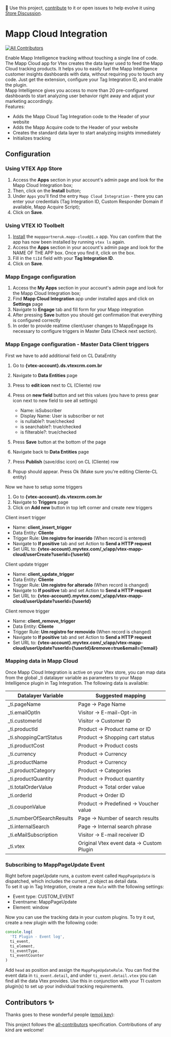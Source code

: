 📢 Use this project, [contribute](https://github.com/vtex-apps/mapp-cloud) to it or open issues to help evolve it using [Store Discussion](https://github.com/vtex-apps/store-discussion).

# Mapp Cloud Integration

<!-- DOCS-IGNORE:start -->
<!-- ALL-CONTRIBUTORS-BADGE:START - Do not remove or modify this section -->

[![All Contributors](https://img.shields.io/badge/all_contributors-0-orange.svg?style=flat-square)](#contributors-)

<!-- ALL-CONTRIBUTORS-BADGE:END -->
<!-- DOCS-IGNORE:end -->

Enable Mapp Intelligence tracking without touching a single line of code.  
The Mapp Cloud app for Vtex creates the data layer used to feed the Mapp Cloud tracking products. It helps you to easily fuel the Mapp Intelligence customer insights dashboards with data, without requiring you to touch any code. Just get the extension, configure your Tag Integration ID, and enable the plugin.  
Mapp Intelligence gives you access to more than 20 pre-configured dashboards to start analyzing user behavior right away and adjust your marketing accordingly.  
Features:

- Adds the Mapp Cloud Tag Integration code to the Header of your website
- Adds the Mapp Acquire code to the Header of your website
- Creates the standard data layer to start analyzing insights immediately
- Initializes tracking

## Configuration

### Using VTEX App Store

1. Access the **Apps** section in your account's admin page and look for the Mapp Cloud Integration box;
2. Then, click on the **Install** button;
3. Under `Apps` you'll find the entry `Mapp Cloud Integration` - there you can enter your credentials (Tag Integration ID, Custom Responder Domain if available, Mapp Acquire Script);
4. Click on **Save**.

### Using VTEX IO Toolbelt

1. [Install](https://vtex.io/docs/recipes/development/installing-an-app/) the `mapppartneruk.mapp-cloud@1.x` app. You can confirm that the app has now been installed by running `vtex ls` again.
2. Access the **Apps** section in your account's admin page and look for the NAME OF THE APP box. Once you find it, click on the box.
3. Fill in the `tiId` field with your **Tag Integration ID**.
4. Click on **Save**.

### Mapp Engage configuration

1. Access the **My Apps** section in your account's admin page and look for the Mapp Cloud Integration box;
2. Find **Mapp Cloud Integration** app under installed apps and click on **Settings** page
3. Navigate to **Engage** tab and fill form for your Mapp integration
4. After pressing **Save** button you should get confirmation that everything is configured correctly
5. In order to provide realtime client/user changes to MappEngage its necessary to configure triggers in Master Data (Check next section).

### Mapp Engage configuration - Master Data Client triggers

First we have to add additional field on CL DataEntity

1. Go to **{vtex-account}.ds.vtexcrm.com.br**
2. Navigate to **Data Entities** page
3. Press to **edit icon** next to CL (Cliente) row
4. Press on **new field** button and set this values (you have to press gear icon next to new field to see all settings)

   - Name: isSubscriber
   - Display Name: User is subscriber or not
   - is nullable?: true/checked
   - is searchable?: true/checked
   - is filterable?: true/checked

5. Press **Save** button at the bottom of the page
6. Navigate back to **Data Entities** page
7. Press **Publish** (save/disc icon) on CL (Cliente) row
8. Popup should appear. Press Ok (Make sure you're editing Cliente-CL entity)

Now we have to setup some triggers

1. Go to **{vtex-account}.ds.vtexcrm.com.br**
2. Navigate to **Triggers** page
3. Click on **Add new** button in top left corner and create new triggers

Client insert trigger

- Name: **client_insert_trigger**
- Data Entity: **Cliente**
- Trigger Rule: **Um registro for inserido** (When record is entered)
- Navigate to **If positive** tab and set Action to **Send a HTTP request**
- Set URL to: **{vtex-account}.myvtex.com/\_v/app/vtex-mapp-cloud/userCreate?userId={!userId}**

Client update trigger

- Name: **client_update_trigger**
- Data Entity: **Cliente**
- Trigger Rule: **Um registro for alterado** (When record is changed)
- Navigate to **If positive** tab and set Action to **Send a HTTP request**
- Set URL to: **{vtex-account}.myvtex.com/\_v/app/vtex-mapp-cloud/userUpdate?userId={!userId}**

Client remove trigger

- Name: **client_remove_trigger**
- Data Entity: **Cliente**
- Trigger Rule: **Um registro for removido** (When record is changed)
- Navigate to **If positive** tab and set Action to **Send a HTTP request**
- Set URL to: **{vtex-account}.myvtex.com/\_v/app/vtex-mapp-cloud/userUpdate?userId={!userId}&remove=true&email={!email}**

### Mapping data in Mapp Cloud

Once Mapp Cloud Integration is active on your Vtex store, you can map data from the global \_ti datalayer variable as parameters to your Mapp Intelligence plugin in Tag Integration.
The following data is available:

| Datalayer Variable         | Suggested mapping                                |
| -------------------------- | ------------------------------------------------ |
| \_ti.pageName              | Page &#8594; Page Name                           |
| \_ti.emailOptIn            | Visitor &#8594; E-mail-Opt-in                    |
| \_ti.customerId            | Visitor &#8594; Customer ID                      |
| \_ti.productId             | Product &#8594; Product name or ID               |
| \_ti.shoppingCartStatus    | Product &#8594; Shopping cart status             |
| \_ti.productCost           | Product &#8594; Product costs                    |
| \_ti.currency              | Product &#8594; Currency                         |
| \_ti.productName           | Product &#8594; Currency                         |
| \_ti.productCategory       | Product &#8594; Categories                       |
| \_ti.productQuantity       | Product &#8594; Product quantity                 |
| \_ti.totalOrderValue       | Product &#8594; Total order value                |
| \_ti.orderId               | Product &#8594; Order ID                         |
| \_ti.couponValue           | Product &#8594; Predefined &#8594; Voucher value |
| \_ti.numberOfSearchResults | Page &#8594; Number of search results            |
| \_ti.internalSearch        | Page &#8594; Internal search phrase              |
| \_ti.eMailSubscription     | Visitor &#8594; E-mail receiver ID               |
| \_ti.vtex                  | Original Vtex event data &#8594; Custom Plugin   |

### Subscribing to MappPageUpdate Event

Right before pageUpdate runs, a custom event called `MappPageUpdate` is dispatched, which includes the current \_ti object as detail data.  
To set it up in Tag Integration, create a new `Rule` with the following settings:

- Event type: CUSTOM_EVENT
- Eventname: MappPageUpdate
- Element: window

Now you can use the tracking data in your custom plugins.
To try it out, create a new plugin with the following code:

```javascript
console.log(
  'TI Plugin - Event log',
  ti_event,
  ti_element,
  ti_eventType,
  ti_eventCounter
)
```

Add `head` as position and assign the `MappPageUpdateRule`.
You can find the event data in `ti_event.detail`, and under `ti_event.detail.vtex` you can find all the data Vtex provides. Use this in conjunction with your TI custom plugin(s) to set up your individual tracking requirements.

<!-- DOCS-IGNORE:start -->

## Contributors ✨

Thanks goes to these wonderful people ([emoji key](https://allcontributors.org/docs/en/emoji-key)):

<!-- ALL-CONTRIBUTORS-LIST:START - Do not remove or modify this section -->
<!-- prettier-ignore-start -->
<!-- markdownlint-disable -->
<!-- markdownlint-enable -->
<!-- prettier-ignore-end -->

<!-- ALL-CONTRIBUTORS-LIST:END -->

This project follows the [all-contributors](https://github.com/all-contributors/all-contributors) specification. Contributions of any kind are welcome!

<!-- DOCS-IGNORE:end -->

